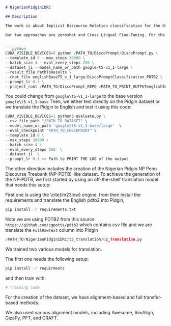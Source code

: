 ```markdown
# NigerianPidginIDRC

## Description

The work is about Implicit Discourse Relation classification for the Nigerian Pidgin language. Nigerian Pidgin is spoken by about 100 million people yet is considered a low-resource language. Our focus is on the discourse relation classification, particularly in the implicit setting.

Our two approaches are zeroshot and Cross Lingual Fine-Tuning. For the zeroshot approach, we start by training a state-of-the-art model in English using the following code:


```python
CUDA_VISIBLE_DEVICES=6 python /PATH_TO/DiscoPrompt/DiscoPrompt.py \
--template_id 0 --max_steps 30000 \
--batch_size 4 --eval_every_steps 250 \
--dataset ji --model_name_or_path google/t5-v1_1-large \
--result_file PathToResults \
--ckpt_file englishBaseT5_v_1_large/DiscoPromptClassification_PDTB2 \
--prompt_lr 0.3 \
--project_root /PATH_TO/DiscoPrompt_REPO >PATH_TO_PRINT_OUTPUTenglishBaselineT5_v_1_1large/t5V1_1LargeLog.txt
```
You could change from `google\t5-v1_1-large` to the base version `google\t5-v1_1-base`
Then, we either test directly on the Pidgin dataset or we translate the Pidgin to English and test it using this code:

```python
CUDA_VISIBLE_DEVICES=1 python3 evaluate.py \
--csv_file_path "/PATH_TO_DATASET" \
--model_name_or_path 'google/t5-v1_1-base/large'  \
--eval_checkpoint "PATH_TO_CHECKPOINT" \
--template_id 0 \
--max_steps 30000 \
--batch_size 4 \
--eval_every_steps 250  \
--dataset ji  \
--prompt_lr 0.3 >> Path to PRINT THE LOG of the output
```

The other direction includes the creation of the Nigerian Pidgin NP Penn Discourse Treebank (NP-PDTB)-like dataset. To achieve the generation of the NP-PDTB, we first started by using an off-the-shelf translation model that needs this setup:

First one is using the \cite{lin23low} engine, from  then install the requirements and translate the English pdtb2 into Pidgin, 
```bash
pip install -r requirements.txt
```

Note we are using PDTB2 from this source `https://github.com/cgpotts/pdtb2` which contains csv file and we are translate the `FullRawText` column into Pidgin

```python
/PATH_TO/NigerianPidginIDRC/t5_translation/02_Translation.py
```

We trained two various models for translation.

The first one needs the following setup:

```bash
pip install -r requirments
```

and then train with:

```python
# Training code
``` 

For the creation of the dataset, we have alignment-based and full transfer-based methods.

We also used various alignment models, including Awesome, SimAlign, GizaPy, PFT, and CRAFT.
```

